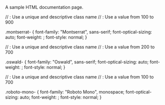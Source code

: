 A sample HTML documentation page.

// <uniquifier>: Use a unique and descriptive class name
// <weight>: Use a value from 100 to 900

.montserrat-<uniquifier> {
font-family: "Montserrat", sans-serif;
font-optical-sizing: auto;
font-weight: <weight>;
font-style: normal;
}

// <uniquifier>: Use a unique and descriptive class name
// <weight>: Use a value from 200 to 700

.oswald-<uniquifier> {
font-family: "Oswald", sans-serif;
font-optical-sizing: auto;
font-weight: <weight>;
font-style: normal;
}

// <uniquifier>: Use a unique and descriptive class name
// <weight>: Use a value from 100 to 700

.roboto-mono-<uniquifier> {
font-family: "Roboto Mono", monospace;
font-optical-sizing: auto;
font-weight: <weight>;
font-style: normal;
}
